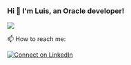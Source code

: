 ### Hi 👋 I'm Luis, an Oracle developer!
<img
   src="https://github-readme-stats.vercel.app/api?username=Luis-Enrique-Mora&show_icons=true&theme=tokyonight"
/>

📫 How to reach me:

[![Connect on LinkedIn](https://img.shields.io/badge/--linkedin?label=LinkedIn&logo=LinkedIn&style=social)](https://www.linkedin.com/in/luis-enrique-mora)
